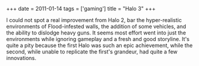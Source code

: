 +++
date = 2011-01-14
tags = ['gaming']
title = "Halo 3"
+++

I could not spot a real improvement from Halo 2, bar the hyper-realistic
environments of Flood-infested walls, the addition of some vehicles, and
the ability to dislodge heavy guns. It seems most effort went into just
the environments while ignoring gameplay and a fresh and good storyline.
It\'s quite a pity because the first Halo was such an epic achievement,
while the second, while unable to replicate the first\'s grandeur, had
quite a few innovations.
